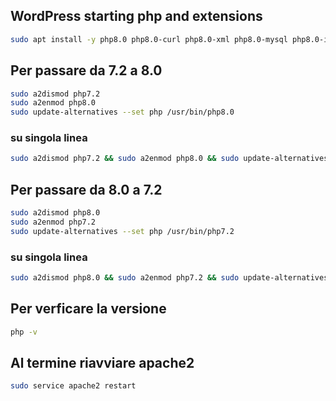 ## WordPress starting php and extensions
```sh
sudo apt install -y php8.0 php8.0-curl php8.0-xml php8.0-mysql php8.0-imagick php8.0-xml php8.0-zip php8.0-mcrypt
```

## Per passare da 7.2 a 8.0
```sh
sudo a2dismod php7.2
sudo a2enmod php8.0
sudo update-alternatives --set php /usr/bin/php8.0
```

### su singola linea
```sh
sudo a2dismod php7.2 && sudo a2enmod php8.0 && sudo update-alternatives --set php /usr/bin/php8.0 && sudo service apache2 restart
```

## Per passare da 8.0 a 7.2
```sh
sudo a2dismod php8.0
sudo a2enmod php7.2
sudo update-alternatives --set php /usr/bin/php7.2
```

### su singola linea
```sh
sudo a2dismod php8.0 && sudo a2enmod php7.2 && sudo update-alternatives --set php /usr/bin/php7.2 && sudo service apache2 restart
```

## Per verficare la versione
```sh
php -v
```

## Al termine riavviare apache2
```sh
sudo service apache2 restart
```
